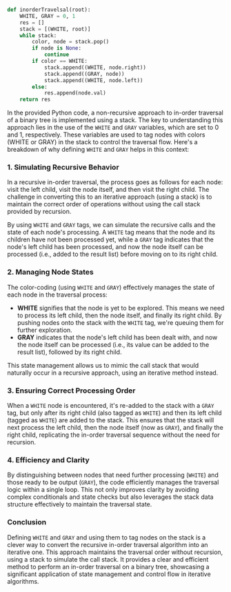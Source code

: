 ```python

def inorderTravelsal(root):
    WHITE, GRAY = 0, 1
    res = []
    stack = [(WHITE, root)]
    while stack:
        color, node = stack.pop()
        if node is None:
            continue
        if color == WHITE:
            stack.append((WHITE, node.right))
            stack.append((GRAY, node))
            stack.append((WHITE, node.left))
        else:
            res.append(node.val)
    return res
```

In the provided Python code, a non-recursive approach to in-order traversal of a binary tree is implemented using a stack. The key to understanding this approach lies in the use of the `WHITE` and `GRAY` variables, which are set to 0 and 1, respectively. These variables are used to tag nodes with colors (WHITE or GRAY) in the stack to control the traversal flow. Here's a breakdown of why defining `WHITE` and `GRAY` helps in this context:

### 1. Simulating Recursive Behavior

In a recursive in-order traversal, the process goes as follows for each node: visit the left child, visit the node itself, and then visit the right child. The challenge in converting this to an iterative approach (using a stack) is to maintain the correct order of operations without using the call stack provided by recursion.

By using `WHITE` and `GRAY` tags, we can simulate the recursive calls and the state of each node's processing. A `WHITE` tag means that the node and its children have not been processed yet, while a `GRAY` tag indicates that the node's left child has been processed, and now the node itself can be processed (i.e., added to the result list) before moving on to its right child.

### 2. Managing Node States

The color-coding (using `WHITE` and `GRAY`) effectively manages the state of each node in the traversal process:
- **WHITE** signifies that the node is yet to be explored. This means we need to process its left child, then the node itself, and finally its right child. By pushing nodes onto the stack with the `WHITE` tag, we're queuing them for further exploration.
- **GRAY** indicates that the node's left child has been dealt with, and now the node itself can be processed (i.e., its value can be added to the result list), followed by its right child.

This state management allows us to mimic the call stack that would naturally occur in a recursive approach, using an iterative method instead.

### 3. Ensuring Correct Processing Order

When a `WHITE` node is encountered, it's re-added to the stack with a `GRAY` tag, but only after its right child (also tagged as `WHITE`) and then its left child (tagged as `WHITE`) are added to the stack. This ensures that the stack will next process the left child, then the node itself (now as `GRAY`), and finally the right child, replicating the in-order traversal sequence without the need for recursion.

### 4. Efficiency and Clarity

By distinguishing between nodes that need further processing (`WHITE`) and those ready to be output (`GRAY`), the code efficiently manages the traversal logic within a single loop. This not only improves clarity by avoiding complex conditionals and state checks but also leverages the stack data structure effectively to maintain the traversal state.

### Conclusion

Defining `WHITE` and `GRAY` and using them to tag nodes on the stack is a clever way to convert the recursive in-order traversal algorithm into an iterative one. This approach maintains the traversal order without recursion, using a stack to simulate the call stack. It provides a clear and efficient method to perform an in-order traversal on a binary tree, showcasing a significant application of state management and control flow in iterative algorithms.